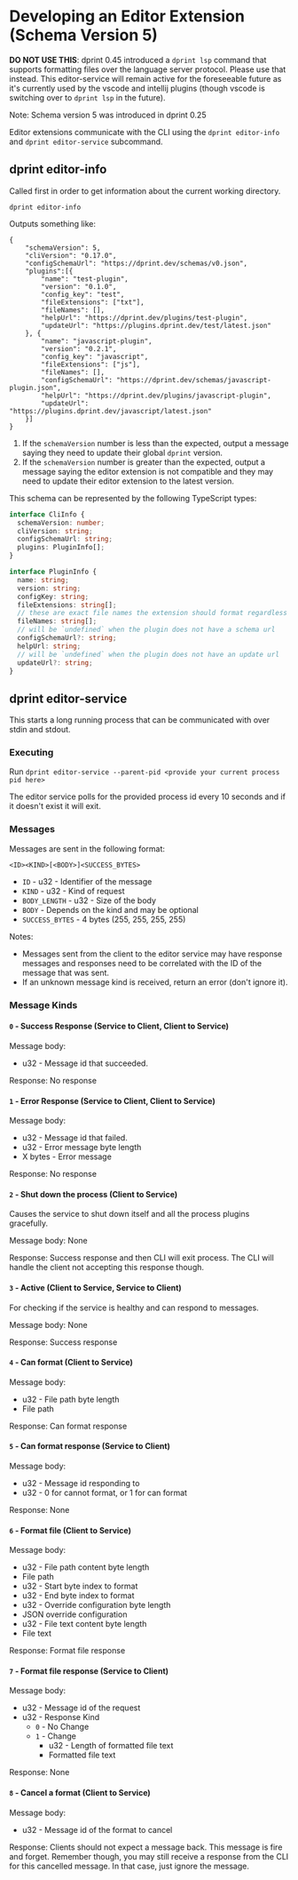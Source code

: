 # Developing an Editor Extension (Schema Version 5)

**DO NOT USE THIS**: dprint 0.45 introduced a `dprint lsp` command that supports formatting files over the language server protocol. Please use that instead. This editor-service will remain active for the foreseeable future as it's currently used by the vscode and intellij plugins (though vscode is switching over to `dprint lsp` in the future).

Note: Schema version 5 was introduced in dprint 0.25

Editor extensions communicate with the CLI using the `dprint editor-info` and `dprint editor-service` subcommand.

## dprint editor-info

Called first in order to get information about the current working directory.

```
dprint editor-info
```

Outputs something like:

```
{
    "schemaVersion": 5,
    "cliVersion": "0.17.0",
    "configSchemaUrl": "https://dprint.dev/schemas/v0.json",
    "plugins":[{
        "name": "test-plugin",
        "version": "0.1.0",
        "config_key": "test",
        "fileExtensions": ["txt"],
        "fileNames": [],
        "helpUrl": "https://dprint.dev/plugins/test-plugin",
        "updateUrl": "https://plugins.dprint.dev/test/latest.json"
    }, {
        "name": "javascript-plugin",
        "version": "0.2.1",
        "config_key": "javascript",
        "fileExtensions": ["js"],
        "fileNames": [],
        "configSchemaUrl": "https://dprint.dev/schemas/javascript-plugin.json",
        "helpUrl": "https://dprint.dev/plugins/javascript-plugin",
        "updateUrl": "https://plugins.dprint.dev/javascript/latest.json"
    }]
}
```

1. If the `schemaVersion` number is less than the expected, output a message saying they need to update their global `dprint` version.
2. If the `schemaVersion` number is greater than the expected, output a message saying the editor extension is not compatible and they may need to update their editor extension to the latest version.

This schema can be represented by the following TypeScript types:

```ts
interface CliInfo {
  schemaVersion: number;
  cliVersion: string;
  configSchemaUrl: string;
  plugins: PluginInfo[];
}

interface PluginInfo {
  name: string;
  version: string;
  configKey: string;
  fileExtensions: string[];
  // these are exact file names the extension should format regardless of extension
  fileNames: string[];
  // will be `undefined` when the plugin does not have a schema url
  configSchemaUrl?: string;
  helpUrl: string;
  // will be `undefined` when the plugin does not have an update url
  updateUrl?: string;
}
```

## dprint editor-service

This starts a long running process that can be communicated with over stdin and stdout.

### Executing

Run `dprint editor-service --parent-pid <provide your current process pid here>`

The editor service polls for the provided process id every 10 seconds and if it doesn't exist it will exit.

### Messages

Messages are sent in the following format:

```
<ID><KIND>[<BODY>]<SUCCESS_BYTES>
```

- `ID` - u32 - Identifier of the message
- `KIND` - u32 - Kind of request
- `BODY_LENGTH` - u32 - Size of the body
- `BODY` - Depends on the kind and may be optional
- `SUCCESS_BYTES` - 4 bytes (255, 255, 255, 255)

Notes:

- Messages sent from the client to the editor service may have response messages and responses need to be correlated with the ID of the message that was sent.
- If an unknown message kind is received, return an error (don't ignore it).

### Message Kinds

#### `0` - Success Response (Service to Client, Client to Service)

Message body:

- u32 - Message id that succeeded.

Response: No response

#### `1` - Error Response (Service to Client, Client to Service)

Message body:

- u32 - Message id that failed.
- u32 - Error message byte length
- X bytes - Error message

Response: No response

#### `2` - Shut down the process (Client to Service)

Causes the service to shut down itself and all the process plugins gracefully.

Message body: None

Response: Success response and then CLI will exit process. The CLI will handle the client not accepting this response though.

#### `3` - Active (Client to Service, Service to Client)

For checking if the service is healthy and can respond to messages.

Message body: None

Response: Success response

#### `4` - Can format (Client to Service)

Message body:

- u32 - File path byte length
- File path

Response: Can format response

#### `5` - Can format response (Service to Client)

Message body:

- u32 - Message id responding to
- u32 - 0 for cannot format, or 1 for can format

Response: None

#### `6` - Format file (Client to Service)

Message body:

- u32 - File path content byte length
- File path
- u32 - Start byte index to format
- u32 - End byte index to format
- u32 - Override configuration byte length
- JSON override configuration
- u32 - File text content byte length
- File text

Response: Format file response

#### `7` - Format file response (Service to Client)

Message body:

- u32 - Message id of the request
- u32 - Response Kind
  - `0` - No Change
  - `1` - Change
    - u32 - Length of formatted file text
    - Formatted file text

Response: None

#### `8` - Cancel a format (Client to Service)

Message body:

- u32 - Message id of the format to cancel

Response: Clients should not expect a message back. This message is fire and forget. Remember though, you may still receive a response from the CLI for this cancelled message. In that case, just ignore the message.

